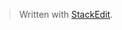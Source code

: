 


> Written with [StackEdit](https://stackedit.io/).
<!--stackedit_data:
eyJoaXN0b3J5IjpbMTMyNjM2NTQ0N119
-->